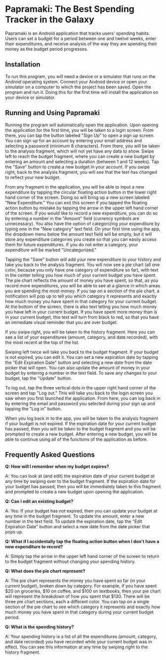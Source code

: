 # **Papramaki: The Best Spending Tracker in the Galaxy**

Papramaki is an Android application that tracks users' spending habits. Users can set a budget for a period between one and twelve weeks, enter their expenditures, and receive analysis of the way they are spending their money as the budget period progresses.

## Installation

To run this program, you will need a device or a simulator that runs on the Android operating system. Connect your Android device or open your simulator on a computer to which the project has been saved. Open the program and run it. Doing this for the first time will install the application on your device or simulator.

## Running and Using Papramaki

Running the program will automatically open the application. Upon opening the application for the first time, you will be taken to a login screen. From there, you can tap the button labeled "Sign Up" to open a sign up screen. You can sign up for an account by entering your email address and selecting a password (minimum 8 characters). From there, you will be taken to the analysis fragment, which will not yet have any data to show. Swipe left to reach the budget fragment, where you can create a new budget by entering an amount and selecting a duration (between 1 and 12 weeks). Tap the "Save" button to create a new budget in your account. If you swipe right, back to the analysis fragment, you will see that the text has changed to reflect your new budget.

From any fragment in the application, you will be able to input a new expenditure by tapping the circular floating action button in the lower right hand corner of the screen. Doing so will bring up a new screen labeled "New Expenditure." You can exit this screen if you tapped the floating action button by mistake by tapping the arrow in the upper left hand corner of the screen. If you would like to record a new expenditure, you can do so by entering a number in the "Amount" field (currency symbols are unnecessary). You also have the option of categorizing your expenditure by typing one in the "New category" text field. On your first time using the app, the dropdown menu below the amount text field will be empty, but it will store any expenditure categories you create so that you can easily access them for future expenditures. If you do not enter a category, your expenditure will be marked "Uncategorized."

Tapping the "Save" button will add your new expenditure to your history and take you back to the analysis fragment. You will now see a pie chart (all one color, because you only have one category of expenditure so far), with text in the center telling you how much of your current budget you have spent. The pie chart reflects the amount of money you have spent, so that, as you record more expenditures, you will be able to see at a glance in which areas you are spending the most money. If you tap on a section of the pie chart, a notification will pop up to tell you which category it represents and exactly how much money you have spent in that category for your current budget. At the bottom of the screen, there is also text telling you how much money you have left in your current budget. If you have spent more money than is in your current budget, this text will turn from black to red, so that you have an immediate visual reminder that you are over budget.

If you swipe right, you will be taken to the history fragment. Here you can see a list of your expenditures (amount, category, and date recorded), with the most recent at the top of the list.

Swiping left twice will take you back to the budget fragment. If your budget is not expired, you can edit it. You can set a new expiration date by tapping the "Edit Expiration Date" button and selecting a new date from the date picker that will open. You can also update the amount of money in your budget by entering a number in the text field. To save any changes to your budget, tap the "Update" button.

To log out, tap the three vertical dots in the upper right hand corner of the screen and tap "Log out." This will take you back to the login screen you saw when you first launched the application. From here, you can log back in by entering the email and password you selected during your sign up and tapping the "Log in" button.

When you log back in to the app, you will be taken to the analysis fragment if your budget is not expired. If the expiration date for your current budget has passed, then you will be taken to the budget fragment and you will be prompted to create a new budget. After entering a new budget, you will be able to continue using all of the functions of the application as before.

## Frequently Asked Questions

**Q: How will I remember when my budget expires?**

A: You can look at (and edit) the expiration date of your current budget at any time by swiping over to the budget fragment. If the expiration date for your budget has passed, then you will be immediately taken to this fragment and prompted to create a new budget upon opening the application.

**Q: Can I edit an existing budget?**

A: Yes. If your budget has not expired, then you can update your budget at any time in the budget fragment. To update the amount, enter a new number in the text field. To update the expiration date, tap the "Edit Expiration Date" button and select a new date from the date picker that pops up.

**Q: What if I accidentally tap the floating action button when I don't have a new expenditure to record?**

A: Simply tap the arrow in the upper left hand corner of the screen to return to the budget fragment without changing your spending history.

**Q: What does the pie chart represent?**

A: The pie chart represents the money you have spent so far (in your current budget), broken down by category. For example, if you have spent $20 on groceries, $10 on coffee, and $100 on textbooks, then your pie chart will represent the breakdown of how you spent that $130. There will be three pie chart sections, each a different color. You can tap on a single section of the pie chart to see which category it represents and exactly how much money you have spent in that category during your current budget period.

**Q: What is the spending history?**

A: Your spending history is a list of all the expenditures (amount, category, and date recorded) you have recorded while your current budget was in effect. You can see this information at any time by swiping right to the history fragment.
